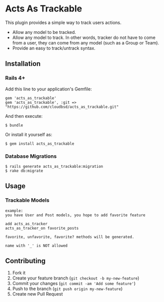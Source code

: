 # Acts As Trackable

This plugin provides a simple way to track users actions.

- Allow any model to be tracked.
- Allow any model to track. In other words, tracker do not have to come from a user, they can come from any model (such as a Group or Team).
- Provide an easy to track/untrack syntax.

## Installation

### Rails 4+

Add this line to your application's Gemfile:

    gem 'acts_as_trackable'
    gem 'acts_as_trackable', :git => "https://github.com/cloudbsd/acts_as_trackable.git"

And then execute:

    $ bundle

Or install it yourself as:

    $ gem install acts_as_trackable

### Database Migrations

    $ rails generate acts_as_trackable:migration
    $ rake db:migrate

## Usage

### Trackable Models

    example:
    you have User and Post models, you hope to add favorite feature

    add acts_as_tracker
    acts_as_tracker_on favorite_posts

    favorite, unfavorite, favorite? methods will be generated.

    name with '_' is NOT allowed


## Contributing

1. Fork it
2. Create your feature branch (`git checkout -b my-new-feature`)
3. Commit your changes (`git commit -am 'Add some feature'`)
4. Push to the branch (`git push origin my-new-feature`)
5. Create new Pull Request

